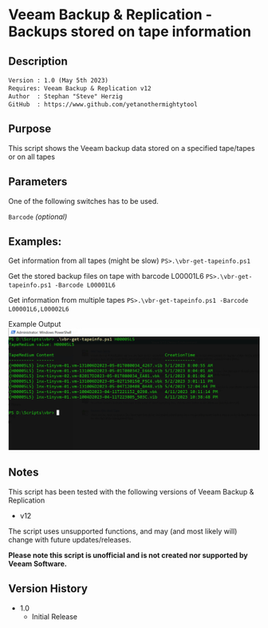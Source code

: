 # Veeam Backup & Replication - Backups stored on tape information

## Description
~~~~
Version : 1.0 (May 5th 2023)
Requires: Veeam Backup & Replication v12
Author  : Stephan "Steve" Herzig
GitHub  : https://www.github.com/yetanothermightytool
~~~~

## Purpose

This script shows the Veeam backup data stored on a specified tape/tapes or on all tapes


## Parameters
One of the following switches has to be used.
 
  `Barcode`
_(optional)_ 


## Examples: 
Get information from all tapes (might be slow)
   `PS>.\vbr-get-tapeinfo.ps1`

Get the stored backup files on tape with barcode L00001L6
    `PS>.\vbr-get-tapeinfo.ps1 -Barcode L00001L6`

Get information from multiple tapes
    `PS>.\vbr-get-tapeinfo.ps1 -Barcode L00001L6,L00002L6`

Example Output
![alt text](https://github.com/yetanothermightytool/powershell/blob/master/vbr/vbr-get-tapeinfo/pictures/output.png)
  
## Notes

This script has been tested with the following versions of Veeam Backup & Replication
- v12

The script uses unsupported functions, and may (and most likely will) change with future updates/releases.

**Please note this script is unofficial and is not created nor supported by Veeam Software.**

## Version History

*  1.0
    * Initial Release
